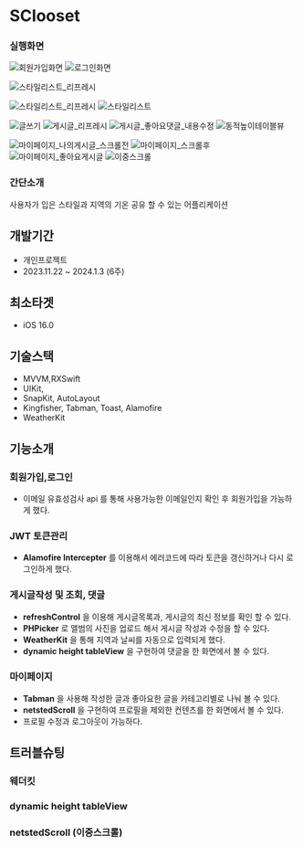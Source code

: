 # SClooset

### 실행화면
![회원가입화면](https://github.com/LEESANGNAM/SCloset/assets/61412496/1431c5b0-7288-424a-bad5-514f5ec72b30)
![로그인화면](https://github.com/LEESANGNAM/SCloset/assets/61412496/b2f85511-9965-410c-9ed0-b9299ecd2875)

![스타일리스트_리프레시](https://github.com/LEESANGNAM/SCloset/assets/61412496/f76b43ac-d27b-4a61-b31d-74856eeba5fb) 
<!-- gif -->
![스타일리스트_리프레시](https://github.com/LEESANGNAM/SCloset/assets/61412496/a72bc622-5ecf-4f18-a482-340e6f12aa43)
![스타일리스트](https://github.com/LEESANGNAM/SCloset/assets/61412496/664d2d39-a245-4a68-af6f-a413f914ba5b)

![글쓰기](https://github.com/LEESANGNAM/SCloset/assets/61412496/bcd1dc66-af0a-448e-a1f3-0d0f8cffc829)
![게시글_리프레시](https://github.com/LEESANGNAM/SCloset/assets/61412496/08618468-5b6b-449a-9096-cb97c9ed2be5)
![게시글_좋아요댓글_내용수정](https://github.com/LEESANGNAM/SCloset/assets/61412496/7f4a8e5e-4a13-43b4-8bec-1e569533d4f9)
![동적높이테이블뷰](https://github.com/LEESANGNAM/SCloset/assets/61412496/662ab1ca-368d-4daa-a586-0efde8e09bc2) 
<!-- gif -->


![마이페이지_나의게시글_스크롤전](https://github.com/LEESANGNAM/SCloset/assets/61412496/153b0fed-f747-4e30-bc7e-c8215bb0a561)
![마이페이지_스크롤후](https://github.com/LEESANGNAM/SCloset/assets/61412496/56075d5a-7673-4f4a-8de7-6aa35495b557)
![마이페이지_좋아요게시글](https://github.com/LEESANGNAM/SCloset/assets/61412496/fdaf9646-cd8a-44e6-9a9d-e23a841c6e16)
![이중스크롤](https://github.com/LEESANGNAM/SCloset/assets/61412496/1b380ca9-e340-428a-9e73-a1e77703edad)
<!-- gif -->



<!-- 
<p>

</p> -->

### 간단소개
사용자가 입은 스타일과 지역의 기온 공유 할 수 있는 어플리케이션

## 개발기간
+ 개인프로젝트
+ 2023.11.22 ~ 2024.1.3 (6주)
## 최소타겟
+ iOS 16.0

## 기술스택
+ MVVM,RXSwift
+ UIKit,
+ SnapKit, AutoLayout
+ Kingfisher, Tabman, Toast, Alamofire
+ WeatherKit

## 기능소개
### 회원가입,로그인
+ 이메일 유효성검사 api 를 통해 사용가능한 이메일인지 확인 후 회원가입을 가능하게 했다.

### JWT 토큰관리
+ **Alamofire Intercepter** 를 이용해서 에러코드에 따라 토큰을 갱신하거나 다시 로그인하게 했다.

### 게시글작성 및 조회, 댓글
+ **refreshControl** 을 이용해 게시글목록과, 게시글의 최신 정보를 확인 할 수 있다.
+ **PHPicker** 로 앨범의 사진을 업로드 해서 게시글 작성과 수정을 할 수 있다.
+ **WeatherKit** 을 통해 지역과 날씨를 자동으로 입력되게 했다.
+ **dynamic height tableView** 을 구현하여 댓글을 한 화면에서 볼 수 있다.
### 마이페이지
+ **Tabman** 을 사용해 작성한 글과 좋아요한 글을 카테고리별로 나눠 볼 수 있다.
+ **netstedScroll** 을 구현하여 프로필을 제외한 컨텐츠를 한 화면에서 볼 수 있다.
+ 프로필 수정과 로그아웃이 가능하다.

## 트러블슈팅

### 웨더킷

### dynamic height tableView

### netstedScroll (이중스크롤)


